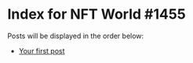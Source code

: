 # Index for NFT World #1455
Posts will be displayed in the order below:

- [Your first post](./001-first.md)

